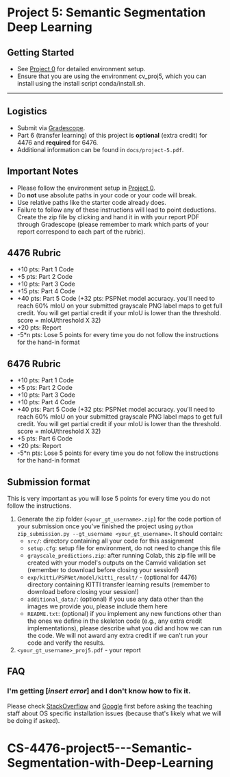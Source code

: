 # Project 5: Semantic Segmentation Deep Learning

## Getting Started
  - See [Project 0](https://github.gatech.edu/cs4476/project-0) for detailed environment setup.
  - Ensure that you are using the environment cv_proj5, which you can install using the install script conda/install.sh.

---

## Logistics
- Submit via [Gradescope](https://gradescope.com).
- Part 6 (transfer learning) of this project is **optional** (extra credit) for 4476 and **required** for 6476.
- Additional information can be found in `docs/project-5.pdf`.

## Important Notes
- Please follow the environment setup in [Project 0](https://github.gatech.edu/cs4476/project-0).
- Do **not** use absolute paths in your code or your code will break.
- Use relative paths like the starter code already does.
- Failure to follow any of these instructions will lead to point deductions. Create the zip file by clicking and hand it in with your report PDF through Gradescope (please remember to mark which parts of your report correspond to each part of the rubric).

## 4476 Rubric

- +10 pts: Part 1 Code
- +5 pts: Part 2 Code
- +10 pts: Part 3 Code
- +15 pts: Part 4 Code
- +40 pts: Part 5 Code (+32 pts: PSPNet model accuracy. you'll need to reach 60\% mIoU on your submitted grayscale PNG 
label maps to get full credit. You will get partial credit if your mIoU is lower than the threshold. 
score = mIoU/threshold X 32)
- +20 pts: Report
- -5*n pts: Lose 5 points for every time you do not follow the instructions for the hand-in format


## 6476 Rubric

- +10 pts: Part 1 Code
- +5 pts: Part 2 Code
- +10 pts: Part 3 Code
- +10 pts: Part 4 Code
- +40 pts: Part 5 Code (+32 pts: PSPNet model accuracy. you'll need to reach 60\% mIoU on your submitted grayscale PNG 
label maps to get full credit. You will get partial credit if your mIoU is lower than the threshold. 
score = mIoU/threshold X 32)
- +5 pts: Part 6 Code
- +20 pts: Report
- -5*n pts: Lose 5 points for every time you do not follow the instructions for the hand-in format

## Submission format

This is very important as you will lose 5 points for every time you do not follow the instructions.

1. Generate the zip folder (`<your_gt_username>.zip`) for the code portion of your submission once you've finished the project using `python zip_submission.py --gt_username <your_gt_username>`. It should contain:
    - `src/`: directory containing all your code for this assignment
    - `setup.cfg`: setup file for environment, do not need to change this file
    - `grayscale_predictions.zip`: after running Colab, this zip file will be created with your model's outputs on the Camvid validation set (remember to download before closing your session!)
    - `exp/kitti/PSPNet/model/kitti_result/` - (optional for 4476) directory containing KITTI transfer learning results (remember to download before closing your session!)
    - `additional_data/`: (optional) if you use any data other than the images we provide you, please include them here
    - `README.txt`: (optional) if you implement any new functions other than the ones we define in the skeleton code (e.g., any extra credit implementations), please describe what you did and how we can run the code. We will not award any extra credit if we can't run your code and verify the results.
2. `<your_gt_username>_proj5.pdf` - your report

## FAQ

### I'm getting [*insert error*] and I don't know how to fix it.

Please check [StackOverflow](https://stackoverflow.com/) and [Google](https://google.com/) first before asking the teaching staff about OS specific installation issues (because that's likely what we will be doing if asked).
# CS-4476-project5---Semantic-Segmentation-with-Deep-Learning
